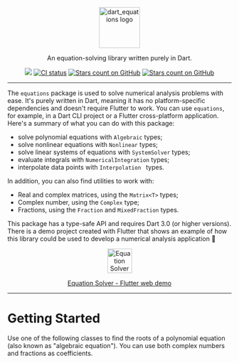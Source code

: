 <p align="center">
<img src="https://raw.githubusercontent.com/albertodev01/equations/master/assets/equations_logo.svg" height="92" alt="dart_equations logo" />
</p>
<p align="center">An equation-solving library written purely in Dart.</p>
<p align="center">
    <a href="https://codecov.io/gh/albertodev01/equations"><img src="https://codecov.io/gh/albertodev01/equations/branch/master/graph/badge.svg?token=OQFZFHPD3S"/></a>
    <a href="https://github.com/albertodev01/equations/actions"><img src="https://github.com/albertodev01/equations/workflows/equations_ci/badge.svg" alt="CI status" /></a>
    <a href="https://github.com/albertodev01/equations/stargazers"><img src="https://img.shields.io/github/stars/albertodev01/equations.svg?style=flat&logo=github&colorB=blue&label=stars" alt="Stars count on GitHub" /></a>
  <a href="https://pub.dev/packages/equations"><img src="https://img.shields.io/pub/v/equations.svg?style=flat&logo=github&colorB=blue" alt="Stars count on GitHub" /></a>
</p>

---

The `equations` package is used to solve numerical analysis problems with ease. It's purely written in Dart, meaning it has no platform-specific dependencies and doesn't require Flutter to work. You can use `equations`, for example, in a Dart CLI project or a Flutter cross-platform application. Here's a summary of what you can do with this package:

- solve polynomial equations with `Algebraic` types;
- solve nonlinear equations with `Nonlinear` types;
- solve linear systems of equations with `SystemSolver` types;
- evaluate integrals with `NumericalIntegration` types;
- interpolate data points with `Interpolation ` types.

In addition, you can also find utilities to work with:

- Real and complex matrices, using the `Matrix<T>` types;
- Complex number, using the `Complex` type;
- Fractions, using the `Fraction` and `MixedFraction` types.

This package has a type-safe API and requires Dart 3.0 (or higher versions). There is a demo project created with Flutter that shows an example of how this library could be used to develop a numerical analysis application  :rocket:

<p align="center"><img src="https://raw.githubusercontent.com/albertodev01/equations/master/assets/circle_logo.svg" alt="Equation Solver logo" width="55" height="55" /></p>
<p align="center"><a href="https://albertodev01.github.io/equations/">Equation Solver - Flutter web demo</a></p>


---

# Getting Started

Use one of the following classes to find the roots of a polynomial equation (also known as "algebraic equation"). You can use both complex numbers and fractions as coefficients.
